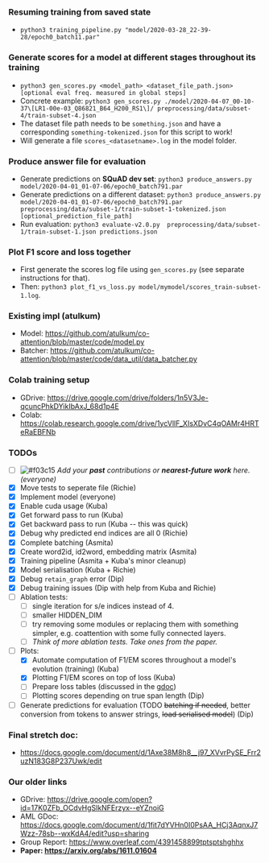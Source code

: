 ### Resuming training from saved state
* `python3 training_pipeline.py "model/2020-03-28_22-39-28/epoch0_batch11.par"`

### Generate scores for a model at different stages throughout its training
* `python3 gen_scores.py <model_path> <dataset_file_path.json> [optional eval freq. measured in global steps]`
* Concrete example: `python3 gen_scores.py ./model/2020-04-07_00-10-37\[LR1-00e-03_Q86821_B64_H200_RS1\]/ preprocessing/data/subset-4/train-subset-4.json`
* The dataset file path needs to be `something.json` and have a corresponding `something-tokenized.json` for this script to work!
* Will generate a file `scores_<datasetname>.log` in the model folder.

### Produce answer file for evaluation
* Generate predictions on **SQuAD dev set**: `python3 produce_answers.py model/2020-04-01_01-07-06/epoch0_batch791.par`
* Generate predictions on a different dataset: `python3 produce_answers.py model/2020-04-01_01-07-06/epoch0_batch791.par preprocessing/data/subset-1/train-subset-1-tokenized.json [optional_prediction_file_path]`
* Run evaluation: `python3 evaluate-v2.0.py  preprocessing/data/subset-1/train-subset-1.json predictions.json`

### Plot F1 score and loss together
* First generate the scores log file using `gen_scores.py` (see separate instructions for that).
* Then: `python3 plot_f1_vs_loss.py model/mymodel/scores_train-subset-1.log`. 

### Existing impl (atulkum)
* Model: https://github.com/atulkum/co-attention/blob/master/code/model.py
* Batcher: https://github.com/atulkum/co-attention/blob/master/code/data_util/data_batcher.py

### Colab training setup
* GDrive: https://drive.google.com/drive/folders/1n5V3Je-qcuncPhkDYikIbAxJ_68d1p4E
* Colab: https://colab.research.google.com/drive/1ycVllF_XIsXDvC4qOAMr4HRTeRaEBFNb

### TODOs
- [ ] ![#f03c15](https://placehold.it/15/f03c15/000000?text=+) *Add your **past** contributions or **nearest-future work** here. (everyone)*
- [x] Move tests to seperate file (Richie)
- [x] Implement model (everyone)
- [x] Enable cuda usage (Kuba)
- [x] Get forward pass to run (Kuba)
- [x] Get backward pass to run (Kuba -- this was quick)
- [x] Debug why predicted end indices are all 0 (Richie)
- [x] Complete batching (Asmita)
- [x] Create word2id, id2word, embedding matrix (Asmita)
- [x] Training pipeline (Asmita + Kuba's minor cleanup)
- [x] Model serialisation (Kuba + Richie)
- [x] Debug `retain_graph` error (Dip)
- [x] Debug training issues (Dip with help from Kuba and Richie)
- [ ] Ablation tests:
  - [ ] single iteration for s/e indices instead of 4.
  - [ ] smaller HIDDEN_DIM
  - [ ] try removing some modules or replacing them with something simpler, e.g. coattention with some fully connected layers.
  - [ ] *Think of more ablation tests. Take ones from the paper.*
- [ ] Plots:
  - [x] Automate computation of F1/EM scores throughout a model's evolution (training) (Kuba)
  - [x] Plotting F1/EM scores on top of loss (Kuba)
  - [ ] Prepare loss tables (discussed in the [gdoc](https://docs.google.com/document/d/1Axe38M8h8__j97_XVvrPySE_Frr2uzN183G8P237Uwk/edit))
  - [ ] Plotting scores depending on true span length (Dip)
- [ ] Generate predictions for evaluation (TODO ~~batching if needed~~, better conversion from tokens to answer strings, ~~load serialised model~~) (Dip)

### Final stretch doc:
* https://docs.google.com/document/d/1Axe38M8h8__j97_XVvrPySE_Frr2uzN183G8P237Uwk/edit

### Our older links
* GDrive: https://drive.google.com/open?id=17K0ZFb_OCdvHgSlkNFErzyx--eYZnoiG
* AML GDoc: https://docs.google.com/document/d/1fit7dYVHn0I0PsAA_HCj3AqnxJ7Wzz-78sb--wxKdA4/edit?usp=sharing
* Group Report: https://www.overleaf.com/4391458899tptsptshghhx
* **Paper: https://arxiv.org/abs/1611.01604**
